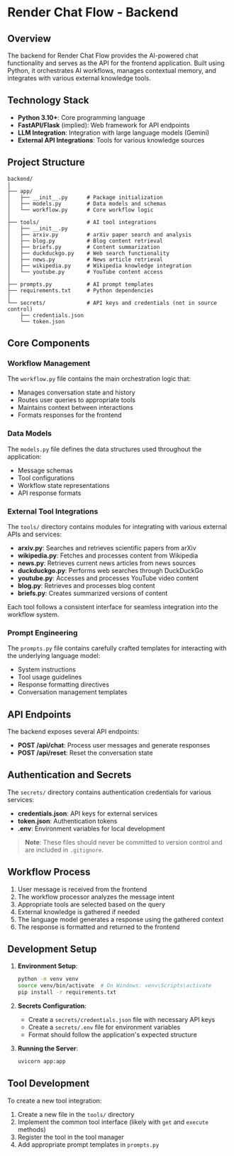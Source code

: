 # Render Chat Flow - Backend

## Overview

The backend for Render Chat Flow provides the AI-powered chat functionality and serves as the API for the frontend application. Built using Python, it orchestrates AI workflows, manages contextual memory, and integrates with various external knowledge tools.

## Technology Stack

- **Python 3.10+**: Core programming language
- **FastAPI/Flask** (implied): Web framework for API endpoints
- **LLM Integration**: Integration with large language models (Gemini)
- **External API Integrations**: Tools for various knowledge sources

## Project Structure

```
backend/
│
├── app/
│   ├── __init__.py      # Package initialization
│   ├── models.py        # Data models and schemas
│   └── workflow.py      # Core workflow logic
│
├── tools/               # AI tool integrations
│   ├── __init__.py
│   ├── arxiv.py         # arXiv paper search and analysis
│   ├── blog.py          # Blog content retrieval
│   ├── briefs.py        # Content summarization
│   ├── duckduckgo.py    # Web search functionality
│   ├── news.py          # News article retrieval
│   ├── wikipedia.py     # Wikipedia knowledge integration
│   └── youtube.py       # YouTube content access
│
├── prompts.py           # AI prompt templates
├── requirements.txt     # Python dependencies
│
└── secrets/             # API keys and credentials (not in source control)
    ├── credentials.json
    └── token.json
```

## Core Components

### Workflow Management

The `workflow.py` file contains the main orchestration logic that:

- Manages conversation state and history
- Routes user queries to appropriate tools
- Maintains context between interactions
- Formats responses for the frontend

### Data Models

The `models.py` file defines the data structures used throughout the application:

- Message schemas
- Tool configurations
- Workflow state representations
- API response formats

### External Tool Integrations

The `tools/` directory contains modules for integrating with various external APIs and services:

- **arxiv.py**: Searches and retrieves scientific papers from arXiv
- **wikipedia.py**: Fetches and processes content from Wikipedia
- **news.py**: Retrieves current news articles from news sources
- **duckduckgo.py**: Performs web searches through DuckDuckGo
- **youtube.py**: Accesses and processes YouTube video content
- **blog.py**: Retrieves and processes blog content
- **briefs.py**: Creates summarized versions of content

Each tool follows a consistent interface for seamless integration into the workflow system.

### Prompt Engineering

The `prompts.py` file contains carefully crafted templates for interacting with the underlying language model:

- System instructions
- Tool usage guidelines
- Response formatting directives
- Conversation management templates

## API Endpoints

The backend exposes several API endpoints:

- **POST /api/chat**: Process user messages and generate responses
- **POST /api/reset**: Reset the conversation state

## Authentication and Secrets

The `secrets/` directory contains authentication credentials for various services:

- **credentials.json**: API keys for external services
- **token.json**: Authentication tokens
- **.env**: Environment variables for local development

> **Note**: These files should never be committed to version control and are included in `.gitignore`.

## Workflow Process

1. User message is received from the frontend
2. The workflow processor analyzes the message intent
3. Appropriate tools are selected based on the query
4. External knowledge is gathered if needed
5. The language model generates a response using the gathered context
6. The response is formatted and returned to the frontend

## Development Setup

1. **Environment Setup**:

   ```bash
   python -m venv venv
   source venv/bin/activate  # On Windows: venv\Scripts\activate
   pip install -r requirements.txt
   ```

2. **Secrets Configuration**:

   - Create a `secrets/credentials.json` file with necessary API keys
   - Create a `secrets/.env` file for environment variables
   - Format should follow the application's expected structure

3. **Running the Server**:
   ```bash
   uvicorn app:app
   ```

## Tool Development

To create a new tool integration:

1. Create a new file in the `tools/` directory
2. Implement the common tool interface (likely with `get` and `execute` methods)
3. Register the tool in the tool manager
4. Add appropriate prompt templates in `prompts.py`
